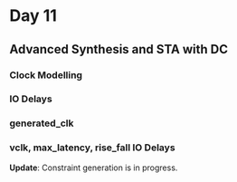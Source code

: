 # Day 11
## Advanced Synthesis and STA with DC
### Clock Modelling
### IO Delays
### generated_clk
### vclk, max_latency, rise_fall IO Delays
**Update**: Constraint generation is in progress.  
